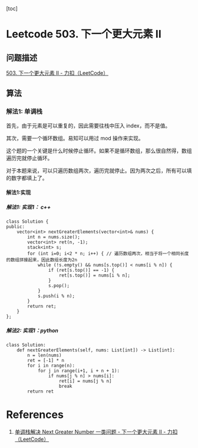 [toc]

# Leetcode 503. 下一个更大元素 II 

## 问题描述

[503. 下一个更大元素 II - 力扣（LeetCode）](https://leetcode-cn.com/problems/next-greater-element-ii/)

## 算法


### 解法1: 单调栈

首先，由于元素是可以重复的，因此需要往栈中压入 index，而不是值。

其次，需要一个循环数组。易知可以用过 mod 操作来实现。

这个题的一个关键是什么时候停止循环。如果不是循环数组，那么很自然得，数组遍历完就停止循环。

对于本题来说，可以只遍历数组两次，遍历完就停止。因为两次之后，所有可以填的数字都填上了。

#### 解法1:实现

##### 解法1: 实现1： c++


```
class Solution {
public:
    vector<int> nextGreaterElements(vector<int>& nums) {
        int n = nums.size();
        vector<int> ret(n, -1);
        stack<int> s; 
        for (int i=0; i<2 * n; i++) { // 遍历数组两次，相当于将一个相同长度的数组拼接起来，因此数组长度为2n
            while (!s.empty() && nums[s.top()] < nums[i % n]) {
                if (ret[s.top()] == -1) {
                    ret[s.top()] = nums[i % n];
                }
                s.pop();
            }
            s.push(i % n);
        }
        return ret;
    }
};
```

##### 解法2: 实现1：python

```
class Solution:
    def nextGreaterElements(self, nums: List[int]) -> List[int]:
        n = len(nums)
        ret = [-1] * n
        for i in range(n):
            for j in range(i+1, i + n + 1):
                if nums[j % n] > nums[i]:
                    ret[i] = nums[j % n]
                    break
        return ret
```

# References
1. [单调栈解决 Next Greater Number 一类问题 - 下一个更大元素 II - 力扣（LeetCode）](https://leetcode-cn.com/problems/next-greater-element-ii/solution/dan-diao-zhan-jie-jue-next-greater-number-yi-lei-2/)


